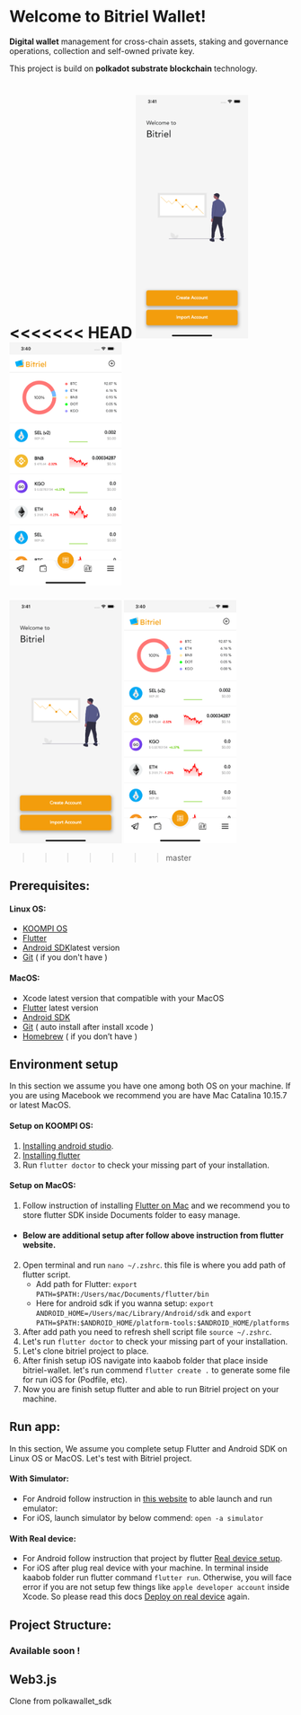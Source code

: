 # Welcome to Bitriel Wallet!

**Digital wallet** management for cross-chain assets, staking and governance operations, collection and self-owned private key.

This project is build on **polkadot substrate blockchain** technology. 

<<<<<<< HEAD
<img src="kaabop/flutter_01.png" width="200"> <img src="kaabop/flutter_02.png" width="200">
=======
<img src="flutter_01.png" width="200"> <img src="flutter_02.png" width="200">
>>>>>>> master

## Prerequisites:

#### Linux OS: 
- [KOOMPI OS](https://dev.koompi.org/iso/)
-   [Flutter](https://flutter.dev/docs/get-started/install) 
-  [Android SDK](https://developer.android.com/android-studio/download)latest version 
-   [Git](https://git-scm.com/) ( if you don't have )
#### MacOS: 
-   Xcode latest version that compatible with your MacOS
-   [Flutter](https://flutter.dev/docs/get-started/install) latest version 
-  [Android SDK](https://developer.android.com/android-studio/download)
-   [Git](https://git-scm.com/) ( auto install after install xcode )
-   [Homebrew](https://brew.sh) ( if you don’t have ) 


## Environment setup

In this section we assume you have one among both OS on your machine. If you are using Macebook we recommend you are have Mac Catalina 10.15.7 or latest MacOS.
#### Setup on KOOMPI OS:
1. [Installing android studio](https://medium.com/koompi/installing-android-studio-on-koompi-os-86aa5b6b199c).
2. [Installing flutter](https://medium.com/@condaveat/installing-flutter-in-koompi-os-82428bdb493b)
3. Run ```flutter doctor``` to check your missing part of your installation.

#### Setup on MacOS:

1. Follow instruction of installing [Flutter on Mac](https://flutter.dev/docs/get-started/install) and we recommend you to store flutter SDK inside Documents folder to easy manage.
- #### Below are additional setup after follow above instruction from flutter website.

2. Open terminal and run ```nano ~/.zshrc```. this file is where you add path of flutter script.
	- Add path for Flutter:
	```export PATH=$PATH:/Users/mac/Documents/flutter/bin```
	- Here for android sdk if you wanna setup:
	```export ANDROID_HOME=/Users/mac/Library/Android/sdk``` and 
	```export PATH=$PATH:$ANDROID_HOME/platform-tools:$ANDROID_HOME/platforms```
3. After add path you need to refresh shell script file ```source ~/.zshrc```.
4. Let's run ```flutter doctor``` to check your missing part of your installation.
5. Let's clone bitriel project to place.
6. After finish setup iOS navigate into kaabob folder that place inside bitriel-wallet. let's run commend ```flutter create .``` to generate some file for run iOS for (Podfile, etc).
7. Now you are finish setup flutter and able to run Bitriel project on your machine.
## Run app:
In this section, We assume you complete setup Flutter and Android SDK on Linux OS or MacOS. Let's test with Bitriel project.

#### With Simulator:
- For Android follow instruction in [this website](https://flutter.dev/docs/get-started/install/macos#set-up-the-android-emulator) to able launch and run emulator:
- For iOS, launch simulator by below commend:
```open -a simulator```

#### With Real device:
- For Android follow instruction that project by flutter [Real device setup](https://flutter-examples.com/run-test-flutter-apps-directly-on-real-android-device/).
- For iOS after plug real device with your machine. In terminal inside kaabob folder run flutter command ```flutter run```. Otherwise, you will face error if you are not setup few things like ```apple developer account``` inside Xcode. So please read this docs [Deploy on real device](https://flutter.dev/docs/get-started/install/macos#deploy-to-ios-devices) again.
## Project Structure:

### Available soon !

## Web3.js
Clone from polkawallet_sdk